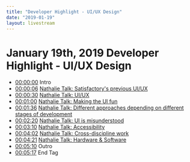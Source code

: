 ```yaml
---
title: "Developer Highlight - UI/UX Design"
date: "2019-01-19"
layout: livestream
---
```

# January 19th, 2019 Developer Highlight - UI/UX Design
* [00:00:00](https://youtu.be/SslJr_Fv6qw?t=0) Intro
* [00:00:06](https://youtu.be/SslJr_Fv6qw?t=6) [Nathalie Talk: Satisfactory's previous UI/UX](./transcriptions/yt-SslJr_Fv6qw,6.38,30.74.md)
* [00:00:30](https://youtu.be/SslJr_Fv6qw?t=30) [Nathalie Talk: UI/UX](./transcriptions/yt-SslJr_Fv6qw,30.74,60.7.md)
* [00:01:00](https://youtu.be/SslJr_Fv6qw?t=60) [Nathalie Talk: Making the UI fun](./transcriptions/yt-SslJr_Fv6qw,60.7,96.68.md)
* [00:01:36](https://youtu.be/SslJr_Fv6qw?t=96) [Nathalie Talk: Different approaches depending on different stages of development](./transcriptions/yt-SslJr_Fv6qw,96.68,140.088159.md)
* [00:02:20](https://youtu.be/SslJr_Fv6qw?t=140) [Nathalie Talk: UI is misunderstood](./transcriptions/yt-SslJr_Fv6qw,140.088159,190.04.md)
* [00:03:10](https://youtu.be/SslJr_Fv6qw?t=190) [Nathalie Talk: Accessibility](./transcriptions/yt-SslJr_Fv6qw,190.04,242.681846.md)
* [00:04:02](https://youtu.be/SslJr_Fv6qw?t=242) [Nathalie Talk: Cross-discipline work](./transcriptions/yt-SslJr_Fv6qw,242.68,261.74.md)
* [00:04:21](https://youtu.be/SslJr_Fv6qw?t=261) [Nathalie Talk: Hardware & Software](./transcriptions/yt-SslJr_Fv6qw,261.74,310.52.md)
* [00:05:10](https://youtu.be/SslJr_Fv6qw?t=310) Outro
* [00:05:17](https://youtu.be/SslJr_Fv6qw?t=317) End Tag
